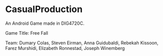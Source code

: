 # CasualProduction
An Android Game made in DIG4720C.

Game Title: Free Fall

Team: Dumary Colas, Steven Eirman, Anna Guidubaldi, Rebekah Kissoon, Farez Murshidi, Elizabeth Ronnestad, Joseph Winemberg
